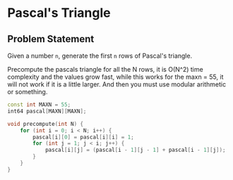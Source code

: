 # Pascal's Triangle

## Problem Statement

Given a number `n`, generate the first `n` rows of Pascal's triangle.

Precompute the pascals triangle for all the N rows, it is O(N^2) time complexity and the values grow fast, while this works for the maxn = 55, it will not work if it is a little larger.  And then you must use modular arithmetic or something.

```cpp
const int MAXN = 55;
int64 pascal[MAXN][MAXN];

void precompute(int N) {
    for (int i = 0; i < N; i++) {
        pascal[i][0] = pascal[i][i] = 1;
        for (int j = 1; j < i; j++) {
            pascal[i][j] = (pascal[i - 1][j - 1] + pascal[i - 1][j]);
        }
    }
}
```